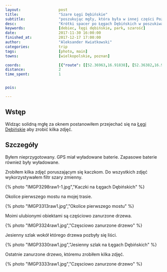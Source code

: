 ```yaml
---
layout:                 post
title:                  "Szare Łęgi Dębińskie"
subtitle:               "poszukując mgły, która była w innej części Poznania"
desc:                   "Krótki spacer po Łęgach Dębińskich w poszukiwaniu mgły. Mgły niestety nie było lecz kilka zdjęć ciekawych udało mi się zrobić w znanych miejscach."
keywords:               [debiec, łęgi dębińskie, park, szarość]
date:                   2017-11-30 16:00:00
finished_at:            2017-12-17 17:00:00
author:                 "Aleksander Kwiatkowski"
categories:             trip
tags:                   [photo, main]
towns:                  [wielkopolskie, poznan]

coords:                 [{"route": [[52.36963,16.91838], [52.36382,16.91374]], "type": "hike"}]
distance:               2
time_spent:             1


pois:

---
```


[wiki-legi-debinskie]: https://pl.wikipedia.org/wiki/D%C4%99bina_(Pozna%C5%84)#Park_leśny

Wstęp
-----

Widząc solidną mgłę za oknem postanowiłem przejechać się
na [Łęgi Dębińskie][wiki-legi-debinskie] aby zrobić kilka zdjęć.

Szczegóły
---------

Byłem nieprzygotowany. GPS miał wyładowane baterie. Zapasowe baterie również
były wyładowane.

Zrobiłem kilka zdjęć poruszającym się kaczkom. Do wszystkich zdjęć wykorzystywałem
filtr szary zmienny.

{% photo "IMGP3298raw1-1.jpg","Kaczki na Łęgach Dębińskich" %}

Okolice pierwszego mostu na mojej trasie.

{% photo "IMGP3313raw1.jpg","Okolice pierwszego mostu" %}

Moimi ulubionymi obiektami są częściowo zanurzone drzewa.

{% photo "IMGP3324raw1.jpg","Częsciowo zanurzone drzewo" %}

Jesienny szlak wokół którego drzewa pozbyły się liści.

{% photo "IMGP3330raw1.jpg","Jesienny szlak na Łęgach Dębińskich" %}

Ostatnie zanurzone drzewo, któremu zrobiłem kilka zdjęć.

{% photo "IMGP3333raw1.jpg","Częsciowo zanurzone drzewo" %}
